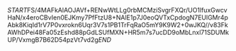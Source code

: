 $START$FS/4MAFkAlAOJAVf+RENwWtLLg0rbMCMziSvgrFXQr/UO1lfuxGwcvHaN/x4eroCBvIen0EJKmy7PfFtzU8+NAlE1p7J0eoQVTxCpdogN7EUlGMr4pAbk8KiqId1rV7P0vxrokn6Uqr3V7s1PB1TrFqRaO5mY9K9W2+0wJKQ//v83FkAWhDPei48Fa05zEshd88pGdLSUfMXN+HR5m7s7ucDD9oMbLnxl71SDUMkUP/VxmgB7B62D54pzVt7vd2g$END$